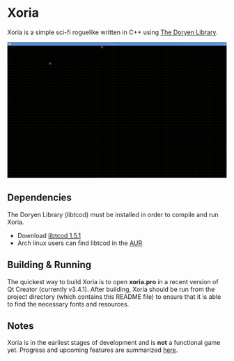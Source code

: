 # Xoria
Xoria is a simple sci-fi roguelike written in C++ using [The Doryen Library](http://roguecentral.org/doryen/libtcod/).

<img src="/img/screenshot.png" width="640" alt="Screenshot">

## Dependencies
The Doryen Library (libtcod) must be installed in order to compile and run Xoria.
* Download [libtcod 1.5.1](http://roguecentral.org/doryen/libtcod/download/)
* Arch linux users can find libtcod in the [AUR](https://aur.archlinux.org/packages/libtcod/)

## Building & Running
The quickest way to build Xoria is to open **xoria.pro** in a recent version of Qt Creator (currently v3.4.1). After building, Xoria should be run from the project directory (which contains this README file) to ensure that it is able to find the necessary fonts and resources.

## Notes
Xoria is in the earliest stages of development and is **not** a functional game yet. Progress and upcoming features are summarized [here](TODO).